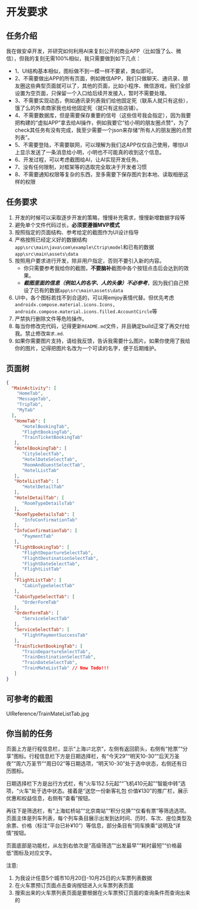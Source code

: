 # 开发要求
## 任务介绍
我在做安卓开发，并研究如何利用AI来复刻公开的商业APP（比如饿了么、微信），但我的复刻无需100%相似，我只需要做到如下几点：
- 1、UI结构基本相似，图标做不到一模一样不要紧，类似即可。
- 2、不需要做出APP的所有页面，例如微信APP，我们只做聊天、通讯录、朋友圈这些典型页面就可以了，其他的页面，比如小程序、微信游戏，我们全部设置为空页面，只保留一个入口给后续开发接入，暂时不需要处理。
- 3、不需要实现动态，例如通讯录列表我们给他固定死（联系人就只有这些），饿了么的外卖商家我也给他固定死（就只有这些店铺）。
- 4、不需要数据库，但是需要保存重要的信号（这些信号我会指定），因为我要把构建的“虚拟APP”拿去给AI操作，例如我要它“给小明的朋友圈点赞”，为了check其任务有没有完成，我至少需要一个json来存储“所有人的朋友圈的点赞列表”。
- 5、不需要登陆，不需要联网，可以理解为我们这APP仅仅自己使用，哪怕UI上显示发送了一条消息给小明，小明也不可能真的收到这个信息。
- 6、开发过程，可以考虑截图给AI，让AI实现开发任务。
- 7、没有任何限制，对框架等的选取完全取决于开发者习惯
- 8、不需要通知权限等复杂的东西，至多需要下保存图片到本地、读取相册这样的权限

## 任务要求
1. 开发的时候可以采取逐步开发的策略，慢慢补充需求，慢慢新增数据字段等
2. 避免单个文件代码过长，**必须要遵循MVP模式**
3. 按照指定的页面结构、参考给定的截图作为UI设计指导
4. 严格按照已经定义好的数据结构`app\src\main\java\com\example\Ctrip\model`和已有的数据`app\src\main\assets\data`
5. 按照用户要求进行开发，除非用户指定，否则不要引入新的内容。
    - 你只需要参考我给你的截图，**不要脑补**截图中各个按钮点击后会达到的效果。
    - ***截图里面的信息（例如人的名字、人的头像）不必参考***，因为我们自己预设了已有的数据`app\src\main\assets\data`
6. UI中，各个图标若找不到合适的，可以用emjoy表情代替。但优先考虑`androidx.compose.material.icons.Icons, androidx.compose.material.icons.filled.AccountCircle`等
7. 严禁执行删除文件等危险操作。
8. 每当你修改完代码，记得更新`README.md`文件，并且确定build正常了再交付给我。禁止修改`需求.md`.
9. 如果你需要图片支持，请给我反馈，告诉我需要什么图片。如果你使用了我给你的图片，记得把图片名改为一个可读的名字，便于后期维护。

## 页面树
```json
{
  "MainActivity": [
    "HomeTab", 
    "MessageTab", 
    "TripTab", 
    "MyTab" 
  ],
   "HomeTab": [
      "HotelBookingTab", 
      "FlightBookingTab", 
      "TrainTicketBookingTab" 
   ],
   "HotelBookingTab": [
      "CitySelectTab", 
      "HotelDateSelectTab", 
      "RoomAndGuestSelectTab", 
      "HotelListTab" 
   ],
   "HotelListTab": [
      "HotelDetailTab"
   ],
   "HotelDetailTab": [
      "RoomTypeDetailsTab" 
   ],
   "RoomTypeDetailsTab": [
      "InfoConfirmationTab" 
   ],
   "InfoConfirmationTab": [
      "PaymentTab" 
   ],
   "FlightBookingTab": [
      "FlightDepartureSelectTab", 
      "FlightDestinationSelectTab", 
      "FlightDateSelectTab", 
      "FlightListTab"  
   ],
   "FlightListTab": [
      "CabinTypeSelectTab" 
   ],
   "CabinTypeSelectTab": [
      "OrderFormTab"
   ],
   "OrderFormTab": [
      "ServiceSelectTab"
   ],
   "ServiceSelectTab": [
      "FlightPaymentSuccessTab"
   ], 
   "TrainTicketBookingTab": [
      "TrainDepartureSelectTab", 
      "TrainDestinationSelectTab", 
      "TrainDateSelectTab", 
      "TrainMateListTab" // Now Todo!!!
   ]
}
```

## 可参考的截图
UIReference/TrainMateListTab.jpg


## 你当前的任务
页面上方是行程信息栏，显示“上海⇌北京”，左侧有返回箭头，右侧有“抢票”“分享”图标。行程信息栏下方是日期选择栏，有“今天29”“明天10-30”“后天万圣夜”“周六万圣节”“周日02”等日期选项，“明天10-30”处于选中状态，右侧还有日历图标。

日期选择栏下方是出行方式栏，有“火车152.5元起”“飞机410元起”“智能中转”选项，“火车”处于选中状态。接着是“送您一份新客礼包 价值¥130”的推广栏，展示优惠和权益信息，右侧有“查看”按钮。

再往下是筛选栏，有“上海虹桥站”“北京南站”“积分兑换”“仅看有票”等筛选选项。页面主体是列车列表，每个列车条目展示出发到达时间、历时、车次、座位类型及余票、价格（标注“平台已补¥10”）等信息，部分条目有“同车换乘”说明及“详情”按钮。

页面底部是功能栏，从左到右依次是“高级筛选”“出发最早”“耗时最短”“价格最低”图标及对应文字。

注意:
1. 为我设计任意5个城市10月20日-10月25日的火车票列表数据
2. 在火车票预订页面点击查询按钮进入火车票列表页面
3. 搜索出来的火车票列表页面是要根据在火车票预订页面的查询条件而查询出来的